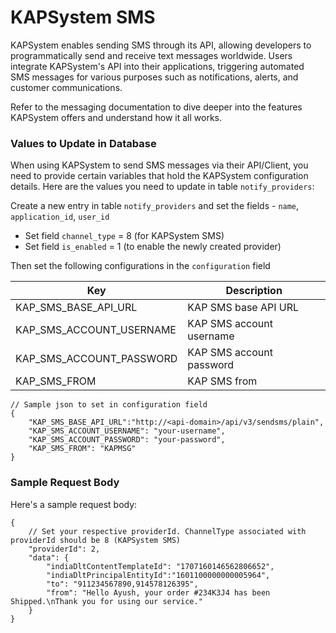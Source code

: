 # KAPSystem SMS

KAPSystem enables sending SMS through its API, allowing developers to programmatically send and receive text messages worldwide. Users integrate KAPSystem's API into their applications, triggering automated SMS messages for various purposes such as notifications, alerts, and customer communications.

Refer to the messaging documentation to dive deeper into the features KAPSystem offers and understand how it all works.

### Values to Update in Database

When using KAPSystem to send SMS messages via their API/Client, you need to provide certain variables that hold the KAPSystem configuration details. Here are the values you need to update in table `notify_providers`:

Create a new entry in table `notify_providers` and set the fields - `name`, `application_id`, `user_id`

- Set field `channel_type` = 8 (for KAPSystem SMS)
- Set field `is_enabled` = 1 (to enable the newly created provider)

Then set the following configurations in the `configuration` field

| Key                       | Description                   |
|---------------------------|-------------------------------|
| KAP_SMS_BASE_API_URL      | KAP SMS base API URL          |
| KAP_SMS_ACCOUNT_USERNAME  | KAP SMS account username      |
| KAP_SMS_ACCOUNT_PASSWORD  | KAP SMS account password      |
| KAP_SMS_FROM              | KAP SMS from                  |

```jsonc
// Sample json to set in configuration field
{
    "KAP_SMS_BASE_API_URL":"http://<api-domain>/api/v3/sendsms/plain",
    "KAP_SMS_ACCOUNT_USERNAME": "your-username", 
    "KAP_SMS_ACCOUNT_PASSWORD": "your-password",  
    "KAP_SMS_FROM": "KAPMSG"
}
```

### Sample Request Body

Here's a sample request body:

```jsonc
{
    // Set your respective providerId. ChannelType associated with providerId should be 8 (KAPSystem SMS)
    "providerId": 2,
    "data": {
        "indiaDltContentTemplateId": "1707160146562806652",
        "indiaDltPrincipalEntityId":"1601100000000005964",
        "to": "911234567890,914578126395",
        "from": "Hello Ayush, your order #234K3J4 has been Shipped.\nThank you for using our service."
    }
}
```
